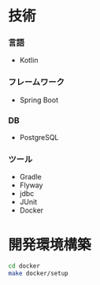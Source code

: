 # 技術

### 言語
- Kotlin

### フレームワーク
- Spring Boot

### DB
- PostgreSQL

### ツール
- Gradle
- Flyway
- jdbc
- JUnit
- Docker

# 開発環境構築

```bash
cd docker
make docker/setup
```